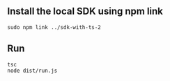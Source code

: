 ## Install the local SDK using npm link

```
sudo npm link ../sdk-with-ts-2
```
## Run

```
tsc
node dist/run.js
```